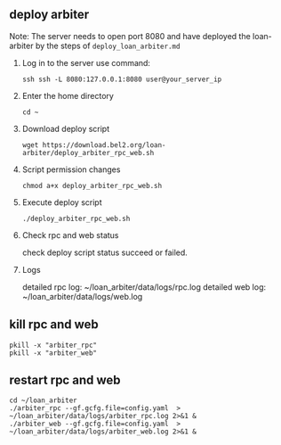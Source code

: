 ## deploy arbiter

Note: The server needs to open port 8080 and have deployed the loan-arbiter by the steps of `deploy_loan_arbiter.md`

1. Log in to the server use command:

   ```shell
   ssh ssh -L 8080:127.0.0.1:8080 user@your_server_ip
   ```

2. Enter the home directory
   ```shell
   cd ~
   ```

3. Download deploy script
   ```shell
   wget https://download.bel2.org/loan-arbiter/deploy_arbiter_rpc_web.sh
   ```

4. Script permission changes
   ```shell
   chmod a+x deploy_arbiter_rpc_web.sh
   ```

5. Execute deploy script
   ```shell
   ./deploy_arbiter_rpc_web.sh
   ```

6. Check rpc and web status 

   check deploy script status succeed or failed.

7. Logs

   detailed rpc log: ~/loan_arbiter/data/logs/rpc.log
   detailed web log: ~/loan_arbiter/data/logs/web.log

## kill rpc and web

   ```shell
   pkill -x "arbiter_rpc"
   pkill -x "arbiter_web"
   ```

## restart rpc and web

   ```shell
   cd ~/loan_arbiter
   ./arbiter_rpc --gf.gcfg.file=config.yaml  > ~/loan_arbiter/data/logs/arbiter_rpc.log 2>&1 &
   ./arbiter_web --gf.gcfg.file=config.yaml  > ~/loan_arbiter/data/logs/arbiter_web.log 2>&1 &
   ```
